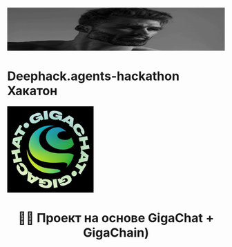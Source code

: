 <a 
  href="https://jojiku/Deephack.agents-hackathon">
    <img src="docs/1.jpg" alt="Logo" width="1000" height="100">
</a>

# Deephack.agents-hackathon Хакатон

 

<a 
  href="https://jojiku/Deephack.agents-hackathon">
    <img src="docs/2.png" alt="Logo" width="200" height="200">
</a>


 <h1 align="center">🦜️🔗 Проект на основе GigaChat + GigaChain)</h1>
  
